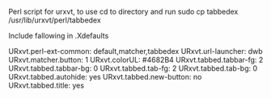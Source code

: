 Perl script for urxvt, to use cd to directory and run sudo cp tabbedex /usr/lib/urxvt/perl/tabbedex


Include fallowing in .Xdefaults

URxvt.perl-ext-common:  default,matcher,tabbedex
URxvt.url-launcher:      dwb
URxvt.matcher.button:   1
URxvt.colorUL: #4682B4
URxvt.tabbed.tabbar-fg: 2
URxvt.tabbed.tabbar-bg: 0
URxvt.tabbed.tab-fg: 2
URxvt.tabbed.tab-bg: 0
URxvt.tabbed.autohide:  yes
URxvt.tabbed.new-button:  no
URxvt.tabbed.title: yes

